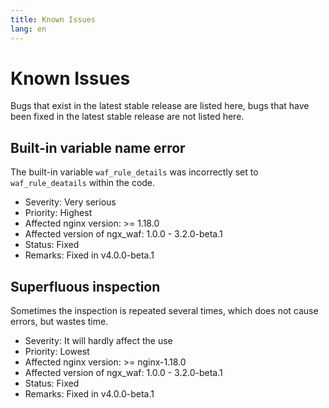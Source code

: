 ```yaml
---
title: Known Issues
lang: en
---
```


# Known Issues

Bugs that exist in the latest stable release are listed here, 
bugs that have been fixed in the latest stable release are not listed here.

## Built-in variable name error

The built-in variable `waf_rule_details` was incorrectly set to `waf_rule_deatails` within the code.

* Severity: Very serious
* Priority: Highest
* Affected nginx version: >= 1.18.0
* Affected version of ngx_waf: 1.0.0 - 3.2.0-beta.1
* Status: Fixed
* Remarks: Fixed in v4.0.0-beta.1

## Superfluous inspection

Sometimes the inspection is repeated several times, which does not cause errors, but wastes time.

* Severity: It will hardly affect the use
* Priority: Lowest
* Affected nginx version: >= nginx-1.18.0
* Affected version of ngx_waf: 1.0.0 - 3.2.0-beta.1
* Status: Fixed
* Remarks: Fixed in v4.0.0-beta.1